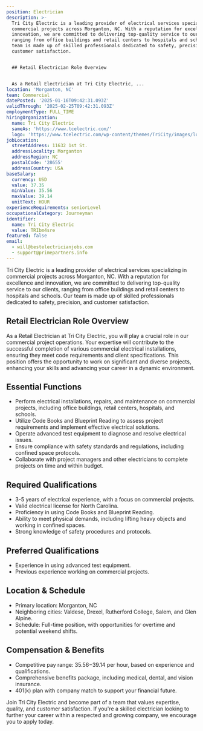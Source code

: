 ```yaml
---
position: Electrician
description: >-
  Tri City Electric is a leading provider of electrical services specializing in
  commercial projects across Morganton, NC. With a reputation for excellence and
  innovation, we are committed to delivering top-quality service to our clients,
  ranging from office buildings and retail centers to hospitals and schools. Our
  team is made up of skilled professionals dedicated to safety, precision, and
  customer satisfaction.


  ## Retail Electrician Role Overview


  As a Retail Electrician at Tri City Electric, ...
location: 'Morganton, NC'
team: Commercial
datePosted: '2025-01-16T09:42:31.093Z'
validThrough: '2025-02-25T09:42:31.093Z'
employmentType: FULL_TIME
hiringOrganization:
  name: Tri City Electric
  sameAs: 'https://www.tcelectric.com/'
  logo: 'https://www.tcelectric.com/wp-content/themes/TriCity/images/logo.png'
jobLocation:
  streetAddress: 11632 1st St.
  addressLocality: Morganton
  addressRegion: NC
  postalCode: '28655'
  addressCountry: USA
baseSalary:
  currency: USD
  value: 37.35
  minValue: 35.56
  maxValue: 39.14
  unitText: HOUR
experienceRequirements: seniorLevel
occupationalCategory: Journeyman
identifier:
  name: Tri City Electric
  value: TRIbm4sre
featured: false
email:
  - will@bestelectricianjobs.com
  - support@primepartners.info
---
```




Tri City Electric is a leading provider of electrical services specializing in commercial projects across Morganton, NC. With a reputation for excellence and innovation, we are committed to delivering top-quality service to our clients, ranging from office buildings and retail centers to hospitals and schools. Our team is made up of skilled professionals dedicated to safety, precision, and customer satisfaction.

## Retail Electrician Role Overview

As a Retail Electrician at Tri City Electric, you will play a crucial role in our commercial project operations. Your expertise will contribute to the successful completion of various commercial electrical installations, ensuring they meet code requirements and client specifications. This position offers the opportunity to work on significant and diverse projects, enhancing your skills and advancing your career in a dynamic environment.

## Essential Functions

- Perform electrical installations, repairs, and maintenance on commercial projects, including office buildings, retail centers, hospitals, and schools.
- Utilize Code Books and Blueprint Reading to assess project requirements and implement effective electrical solutions.
- Operate advanced test equipment to diagnose and resolve electrical issues.
- Ensure compliance with safety standards and regulations, including confined space protocols.
- Collaborate with project managers and other electricians to complete projects on time and within budget.

## Required Qualifications

- 3-5 years of electrical experience, with a focus on commercial projects.
- Valid electrical license for North Carolina.
- Proficiency in using Code Books and Blueprint Reading.
- Ability to meet physical demands, including lifting heavy objects and working in confined spaces.
- Strong knowledge of safety procedures and protocols.

## Preferred Qualifications

- Experience in using advanced test equipment.
- Previous experience working on commercial projects.

## Location & Schedule

- Primary location: Morganton, NC
- Neighboring cities: Valdese, Drexel, Rutherford College, Salem, and Glen Alpine.
- Schedule: Full-time position, with opportunities for overtime and potential weekend shifts.

## Compensation & Benefits

- Competitive pay range: $35.56-$39.14 per hour, based on experience and qualifications.
- Comprehensive benefits package, including medical, dental, and vision insurance.
- 401(k) plan with company match to support your financial future.

Join Tri City Electric and become part of a team that values expertise, quality, and customer satisfaction. If you're a skilled electrician looking to further your career within a respected and growing company, we encourage you to apply today.
